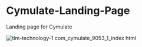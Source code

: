 # Cymulate-Landing-Page
Landing page for Cymulate

![tlm-technology-1 com_cymulate_9053_1_index html](https://user-images.githubusercontent.com/7319667/214647886-895281ef-f21f-43b8-b498-400846a7a579.png)
